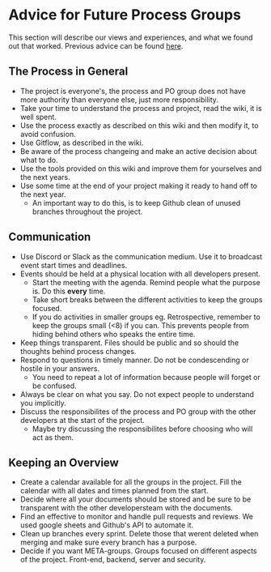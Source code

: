 # Advice for Future Process Groups

This section will describe our views and experiences, and what we found out that worked. 
Previous advice can be found [here](../../getting_started/advice_for_future_giraf/process_advice.md).

## The Process in General

* The project is everyone's, the process and PO group does not have more authority than everyone else, just more responsibility.
* Take your time to understand the process and project, read the wiki, it is well spent.
* Use the process exactly as described on this wiki and then modify it, to avoid confusion.
* Use Gitflow, as described in the wiki.
* Be aware of the process changeing and make an active decision about what to do.
* Use the tools provided on this wiki and improve them for yourselves and the next years.
* Use some time at the end of your project making it ready to hand off to the next year.
    * An important way to do this, is to keep Github clean of unused branches throughout the project.

## Communication

* Use Discord or Slack as the communication medium. Use it to broadcast event start times and deadlines.
* Events should be held at a physical location with all developers present.
    * Start the meeting with the agenda. Remind people what the purpose is. Do this **every** time.
    * Take short breaks between the different activities to keep the groups focused.
    * If you do activities in smaller groups eg. Retrospective, remember to keep the groups small (<8) if you can. 
    This prevents people from hiding behind others who speaks the entire time.
* Keep things transparent. Files should be public and so should the thoughts behind process changes.
* Respond to questions in timely manner. Do not be condescending or hostile in your answers. 
    * You need to repeat a lot of information because people will forget or be confused. 
* Always be clear on what you say. Do not expect people to understand you implicitly. 
* Discuss the responsibilites of the process and PO group with the other developers at the start of the project.
    * Maybe try discussing the responsibilites before choosing who will act as them.

## Keeping an Overview

* Create a calendar available for all the groups in the project. Fill the calendar with all dates and times planned from the start.
* Decide where all your documents should be stored and be sure to be transparent with the other developersteam with the documents.
* Find an effective to monitor and handle pull requests and reviews. We used google sheets and Github's API to automate it. 
* Clean up branches every sprint. Delete those that werent deleted when merging and make sure every branch has a purpose. 
* Decide if you want META-groups. Groups focused on different aspects of the project. Front-end, backend, server and security.